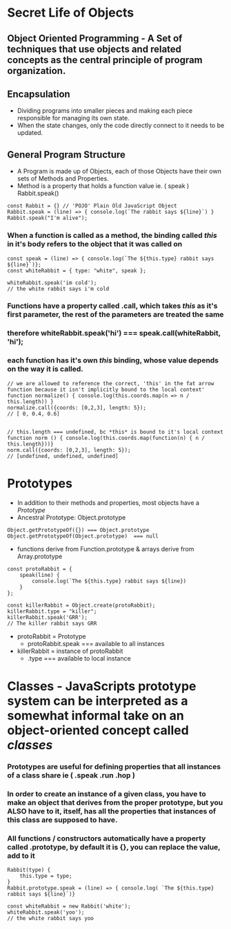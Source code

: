 # Secret Life of Objects

## Object Oriented Programming - A Set of techniques that use objects and related concepts as the central principle of program organization.

## Encapsulation

- Dividing programs into smaller pieces and making each piece responsible for managing its own state.
- When the state changes, only the code directly connect to it needs to be updated.

## General Program Structure

- A Program is made up of Objects, each of those Objects have their own sets of Methods and Properties.
- Method is a property that holds a function value ie. ( speak ) Rabbit.speak()

```
const Rabbit = {} // 'POJO' Plain Old JavaScript Object
Rabbit.speak = (line) => { console.log(`The rabbit says ${line}`) }
Rabbit.speak("I'm alive");
```

### When a function is called as a method, the binding called _this_ in it's body refers to the object that it was called on

```
const speak = (line) => { console.log(`The ${this.type} rabbit says ${line}`)};
const whiteRabbit = { type: "white", speak };

whiteRabbit.speak('im cold');
// the white rabbit says i'm cold
```

### Functions have a property called .call, which takes _this_ as it's first parameter, the rest of the parameters are treated the same

### therefore whiteRabbit.speak('hi') === speak.call(whiteRabbit, 'hi');

### each function has it's own _this_ binding, whose value depends on the way it is called.

```
// we are allowed to reference the correct, 'this' in the fat arrow function because it isn't implicitly bound to the local context'
function normalize() { console.log(this.coords.map(n => n / this.length)) }
normalize.call({coords: [0,2,3], length: 5});
// [ 0, 0.4, 0.6]


// this.length === undefined, bc *this* is bound to it's local context
function norm () { console.log(this.coords.map(function(n) { n / this.length}))}
norm.call({coords: [0,2,3], length: 5});
// [undefined, undefined, undefined]
```

# Prototypes

- In addition to their methods and properties, most objects have a _Prototype_
- Ancestral Prototype: Object.prototype

```
Object.getPrototypeOf({}) === Object.prototype
Object.getPrototypeOf(Object.prototype)  === null
```

- functions derive from Function.prototype & arrays derive from Array.prototype

```
const protoRabbit = {
    speak(line) {
        console.log(`The ${this.type} rabbit says ${line})
    }
};

const killerRabbit = Object.create(protoRabbit);
killerRabbit.type = "killer";
killerRabbit.speak('GRR');
// The killer rabbit says GRR
```

- protoRabbit = Prototype
  - protoRabbit.speak === available to all instances
- killerRabbit = instance of protoRabbit
  - .type === available to local instance

# Classes - JavaScripts prototype system can be interpreted as a somewhat informal take on an object-oriented concept called _classes_

### Prototypes are useful for defining properties that all instances of a class share ie ( .speak .run .hop )

### In order to create an instance of a given class, you have to make an object that derives from the proper prototype, but you ALSO have to it, itself, has all the properties that instances of this class are supposed to have.

### All functions / constructors automatically have a property called .prototype, by default it is {}, you can replace the value, add to it

```
Rabbit(type) {
    this.type = type;
}
Rabbit.prototype.speak = (line) => { console.log( `The ${this.type} rabbit says ${line}`)}

const whiteRabbit = new Rabbit('white');
whiteRabbit.speak('yoo');
// the white rabbit says yoo
```
